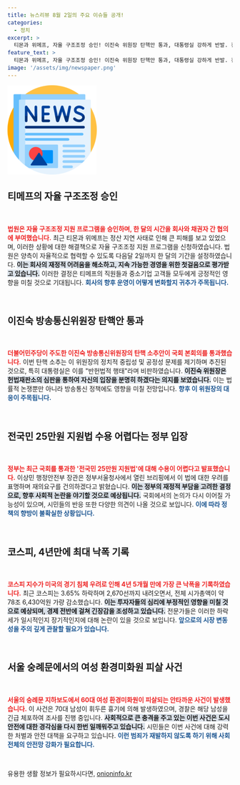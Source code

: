 ```yaml
---
title: 뉴스리뷰 8월 2일의 주요 이슈들 공개!
categories:
  - 정치
excerpt: >
  티몬과 위메프, 자율 구조조정 승인! 이진숙 위원장 탄핵안 통과, 대통령실 강하게 반발. 전국민 25만원 지원법 수용 난항, 코스피 4년 만에 최대 하락. 충격적인 환경미화원 피살 사건도 발생. 클릭하여 자세한 소식 확인하세요!
feature_text: >
  티몬과 위메프, 자율 구조조정 승인! 이진숙 위원장 탄핵안 통과, 대통령실 강하게 반발. 전국민 25만원 지원법 수용 난항, 코스피 4년 만에 최대 하락. 충격적인 환경미화원 피살 사건도 발생. 클릭하여 자세한 소식 확인하세요!
image: '/assets/img/newspaper.png'
---
```


<p><img src="/assets/img/newspaper.png" alt="kimp 속보" /></p>

<h2 data-ke-size="size26">티메프의 자율 구조조정 승인</h2>

<p data-ke-size="size16">&nbsp;</p>

<p><b><span style="color: #ee2323;">법원은 자율 구조조정 지원 프로그램을 승인하며, 한 달의 시간을 회사와 채권자 간 협의에 부여했습니다.</span></b> 최근 티몬과 위메프는 정산 지연 사태로 인해 큰 피해를 보고 있었으며, 이러한 상황에 대한 해결책으로 자율 구조조정 지원 프로그램을 신청하였습니다. 법원은 양측이 자율적으로 협력할 수 있도록 다음달 2일까지 한 달의 기간을 설정하였습니다. <b><span style="background-color: #21538527;">이는 회사의 재정적 어려움을 해소하고, 지속 가능한 경영을 위한 첫걸음으로 평가받고 있습니다.</span></b> 이러한 결정은 티메프의 직원들과 중소기업 고객들 모두에게 긍정적인 영향을 미칠 것으로 기대됩니다. <b><span style="color: #1a5490;">회사의 향후 운영이 어떻게 변화할지 귀추가 주목됩니다.</span></b></p>

<p data-ke-size="size16">&nbsp;</p>

<h2 data-ke-size="size26">이진숙 방송통신위원장 탄핵안 통과</h2>

<p data-ke-size="size16">&nbsp;</p>

<p><b><span style="color: #ee2323;">더불어민주당이 주도한 이진숙 방송통신위원장의 탄핵 소추안이 국회 본회의를 통과했습니다.</span></b> 이번 탄핵 소추는 이 위원장의 정치적 중립성 및 공정성 문제를 제기하며 추진된 것으로, 특히 대통령실은 이를 "반헌법적 행태"라며 비판하였습니다. <b><span style="background-color: #21538527;">이진숙 위원장은 헌법재판소의 심판을 통하여 자신의 입장을 분명히 하겠다는 의지를 보였습니다.</span></b> 이는 법률적 논쟁뿐만 아니라 방송통신 정책에도 영향을 미칠 전망입니다. <b><span style="color: #1a5490;">향후 이 위원장의 대응이 주목됩니다.</span></b></p>

<p data-ke-size="size16">&nbsp;</p>

<h2 data-ke-size="size26">전국민 25만원 지원법 수용 어렵다는 정부 입장</h2>

<p data-ke-size="size16">&nbsp;</p>

<p><b><span style="color: #ee2323;">정부는 최근 국회를 통과한 '전국민 25만원 지원법'에 대해 수용이 어렵다고 발표했습니다.</span></b> 이상민 행정안전부 장관은 정부서울청사에서 열린 브리핑에서 이 법에 대한 우려를 표명하며 재의요구를 건의하겠다고 밝혔습니다. <b><span style="background-color: #21538527;">이는 정부의 재정적 부담을 고려한 결정으로, 향후 사회적 논란을 야기할 것으로 예상됩니다.</span></b> 국회에서의 논의가 다시 이어질 가능성이 있으며, 시민들의 반응 또한 다양한 의견이 나올 것으로 보입니다. <b><span style="color: #1a5490;">이에 따라 정책의 향방이 불확실한 상황입니다.</span></b></p>

<p data-ke-size="size16">&nbsp;</p>

<h2 data-ke-size="size26">코스피, 4년만에 최대 낙폭 기록</h2>

<p data-ke-size="size16">&nbsp;</p>

<p><b><span style="color: #ee2323;">코스피 지수가 미국의 경기 침체 우려로 인해 4년 5개월 만에 가장 큰 낙폭을 기록하였습니다.</span></b> 최근 코스피는 3.65% 하락하며 2,670선까지 내려오면서, 전체 시가총액이 약 78조 6,430억원 가량 감소했습니다. <b><span style="background-color: #21538527;">이는 투자자들의 심리에 부정적인 영향을 미칠 것으로 예상되며, 경제 전반에 걸쳐 긴장감을 조성하고 있습니다.</span></b> 전문가들은 이러한 하락세가 일시적인지 장기적인지에 대해 논란이 있을 것으로 보입니다. <b><span style="color: #1a5490;">앞으로의 시장 변동성을 주의 깊게 관찰할 필요가 있습니다.</span></b></p>

<p data-ke-size="size16">&nbsp;</p>

<h2 data-ke-size="size26">서울 숭례문에서의 여성 환경미화원 피살 사건</h2>

<p data-ke-size="size16">&nbsp;</p>

<p><b><span style="color: #ee2323;">서울의 숭례문 지하보도에서 60대 여성 환경미화원이 피살되는 안타까운 사건이 발생했습니다.</span></b> 이 사건은 70대 남성이 휘두른 흉기에 의해 발생하였으며, 경찰은 해당 남성을 긴급 체포하여 조사를 진행 중입니다. <b><span style="background-color: #21538527;">사회적으로 큰 충격을 주고 있는 이번 사건은 도시 안전에 대한 경각심을 다시 한번 일깨워주고 있습니다.</span></b> 시민들은 이번 사건에 대해 강력한 처벌과 안전 대책을 요구하고 있습니다. <b><span style="color: #1a5490;">이런 범죄가 재발하지 않도록 하기 위해 사회 전체의 안전망 강화가 필요합니다.</span></b></p>

<p data-ke-size="size16">&nbsp;</p>
유용한 생활 정보가 필요하시다면, <a href="https://onioninfo.kr" rel="dofollow">onioninfo.kr</a>


